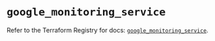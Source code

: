 # `google_monitoring_service`

Refer to the Terraform Registry for docs: [`google_monitoring_service`](https://registry.terraform.io/providers/hashicorp/google/6.49.2/docs/resources/monitoring_service).
